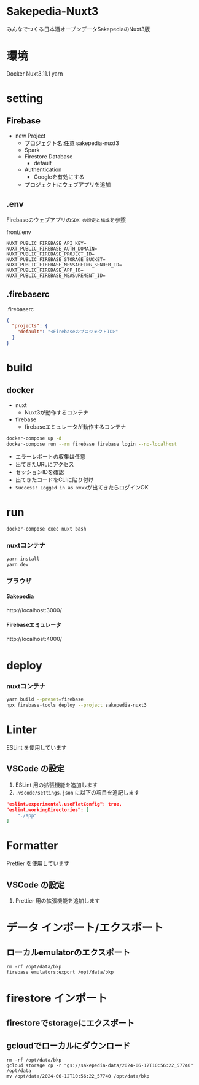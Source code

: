 # Sakepedia-Nuxt3
みんなでつくる日本酒オープンデータSakepediaのNuxt3版

# 環境
Docker
Nuxt3.11.1
yarn

# setting

## Firebase

- new Project
  - プロジェクト名:任意 sakepedia-nuxt3
  - Spark
  - Firestore Database
    - default
  - Authentication
    - Googleを有効にする
  - プロジェクトにウェブアプリを追加

## .env

Firebaseのウェブアプリの`SDK の設定と構成`を参照

front/.env
```.env
NUXT_PUBLIC_FIREBASE_API_KEY=
NUXT_PUBLIC_FIREBASE_AUTH_DOMAIN=
NUXT_PUBLIC_FIREBASE_PROJECT_ID=
NUXT_PUBLIC_FIREBASE_STORAGE_BUCKET=
NUXT_PUBLIC_FIREBASE_MESSAGEING_SENDER_ID=
NUXT_PUBLIC_FIREBASE_APP_ID=
NUXT_PUBLIC_FIREBASE_MEASUREMENT_ID=
```

## .firebaserc

.firebaserc
```json
{
  "projects": {
    "default": "<FirebaseのプロジェクトID>"
  }
}
```

# build

## docker
- nuxt
  - Nuxt3が動作するコンテナ
- firebase
  - firebaseエミュレータが動作するコンテナ

```bash
docker-compose up -d
docker-compose run --rm firebase firebase login --no-localhost
```
- エラーレポートの収集は任意
- 出てきたURLにアクセス
- セッションIDを確認
- 出てきたコードをCLIに貼り付け
- `Success! Logged in as xxxx`が出てきたらログインOK

# run

```bash
docker-compose exec nuxt bash
```

### nuxtコンテナ
```bash
yarn install
yarn dev
```
### ブラウザ
#### Sakepedia
http://localhost:3000/

#### Firebaseエミュレータ
http://localhost:4000/


# deploy　
### nuxtコンテナ
```bash
yarn build --preset=firebase
npx firebase-tools deploy --project sakepedia-nuxt3
```

# Linter

ESLint を使用しています

## VSCode の設定

1. ESLint 用の拡張機能を追加します
1. `.vscode/settings.json` に以下の項目を追記します

```json
"eslint.experimental.useFlatConfig": true,
"eslint.workingDirectories": [
    "./app"
]
```

# Formatter

Prettier を使用しています

## VSCode の設定

1. Prettier 用の拡張機能を追加します

# データ インポート/エクスポート

## ローカルemulatorのエクスポート

```
rm -rf /opt/data/bkp
firebase emulators:export /opt/data/bkp
```

# firestore インポート
## firestoreでstorageにエクスポート
## gcloudでローカルにダウンロード

```
rm -rf /opt/data/bkp
gcloud storage cp -r "gs://sakepedia-data/2024-06-12T10:56:22_57740" /opt/data
mv /opt/data/2024-06-12T10:56:22_57740 /opt/data/bkp
```
